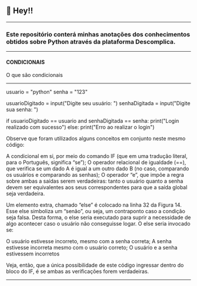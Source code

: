  ## 📣 Hey!!

---

### Este repositório conterá minhas anotações dos conhecimentos obtidos sobre Python através da plataforma Descomplica.

---

#### CONDICIONAIS

O que são condicionais

---

usuario = "python"
senha = "123"

usuarioDigitado = input("Digite seu usuário: ")
senhaDigitada = input("Digite sua senha: ")

if usuarioDigitado == usuario and senhaDigitada == senha:
    print("Login realizado com sucesso")
else:
    print("Erro ao realizar o login")

Observe que foram utilizados alguns conceitos em conjunto neste mesmo código:

A condicional em si, por meio do comando IF (que em uma tradução literal, para o Português, significa “se”);
O operador relacional de igualdade (==), que verifica se um dado A é igual a um outro dado B (no caso, comparando os usuários e comparando as senhas);
O operador “e”, que impõe a regra sobre ambas a saídas serem verdadeiras: tanto o usuário quanto a senha devem ser equivalentes aos seus correspondentes para que a saída global seja verdadeira.

Um elemento extra, chamado “else” é colocado na linha 32 da Figura 14. Esse else simboliza um “senão”, ou seja, um contraponto caso a condição seja falsa. Desta forma, o else seria executado para suprir a necessidade de algo acontecer caso o usuário não conseguisse logar. O else seria invocado se:

O usuário estivesse incorreto, mesmo com a senha correta;
A senha estivesse incorreta mesmo com o usuário correto;
O usuário e a senha estivessem incorretos

Veja, então, que a única possibilidade de este código ingressar dentro do bloco do IF, é se ambas as verificações forem verdadeiras.

---
